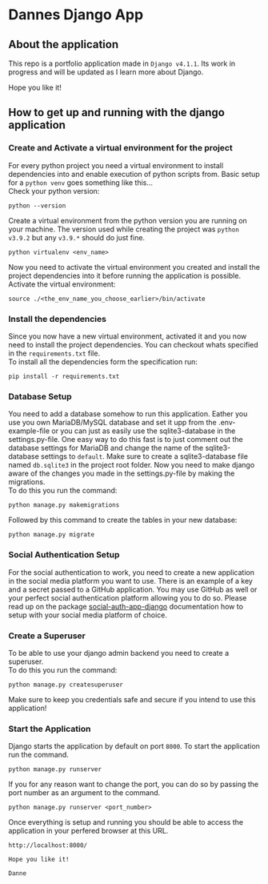 # Dannes Django App

## About the application
This repo is a portfolio application made in `Django v4.1.1`. Its work in progress and will be updated as I learn more about 
Django.

Hope you like it!

## How to get up and running with the django application
### Create and Activate a virtual environment for the project
For every python project you need a virtual environment to install dependencies into and 
enable execution of python scripts from. Basic setup for a `python venv` goes something like this...  
Check your python version:
```
python --version
```
Create a virtual environment from the python version you are running on your machine. The version used while creating 
the project was `python v3.9.2` but any `v3.9.*` should do just fine.
```
python virtualenv <env_name>
```
Now you need to activate the virtual environment you created and install the project 
dependencies into it before running the application is possible.  
Activate the virtual environment:
```
source ./<the_env_name_you_choose_earlier>/bin/activate
```

### Install the dependencies
Since you now have a new virtual environment, activated it and you now need to install the project dependencies.
You can checkout whats specified in the `requirements.txt` file.  
To install all the dependencies form the specification run:  
```
pip install -r requirements.txt
```

### Database Setup
You need to add a database somehow to run this application. Eather you use you own MariaDB/MySQL database and set it 
upp from the .env-example-file or you can just as easily use the sqlite3-database in the settings.py-file. One easy 
way to do this fast is to just comment out the database settings for MariaDB and change the name of the 
sqlite3-database settings to `default`. Make sure to create a sqlite3-database file named `db.sqlite3` in the project 
root folder. Now you need to make django aware of the changes you made in the settings.py-file by making the migrations.  
To do this you run the command:  
```
python manage.py makemigrations
```  
Followed by this command to create the tables in your new database:
```
python manage.py migrate
```

### Social Authentication Setup
For the social authentication to work, you need to create a new application in the social media platform you want to 
use. There is an example of a key and a secret passed to a GitHub application. You may use GitHub as well or your 
perfect social authentication platform allowing you to do so. Please read up on the package 
[social-auth-app-django](https://python-social-auth.readthedocs.io/en/latest/index.html) documentation how to setup with your 
social media platform of choice.

### Create a Superuser
To be able to use your django admin backend you need to create a superuser.  
To do this you run the command:  
```
python manage.py createsuperuser
```
Make sure to keep you credentials safe and secure if you intend to use this application!

### Start the Application
Django starts the application by default on port `8000`.
To start the application run the command.
```
python manage.py runserver
```  

If you for any reason want to change the port, you can do so by passing the port number as an argument to the command.  
```
python manage.py runserver <port_number>
```  
Once everything is setup and running you should be able to access the application in your perfered browser at this URL.  
```
http://localhost:8000/
```  





```
Hope you like it!

Danne
```
